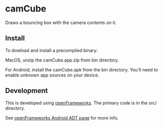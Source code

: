camCube
======
Draws a bouncing box with the camera contents on it.

Install
-------
To dowload and install a precompiled binary:

MacOS, unzip the camCube.app.zip from bin directory.

For Android, install the camCube.apk from the bin directory. You'll need to enable unknown app sources on your device.

Development
-----------
This is developed using [openFrameworks](http://openframeworks.cc).
The primary code is in the src/ directory.

See [openFrameworks Android ADT page](http://openframeworks.cc/setup/android-eclipse/) for more info.

